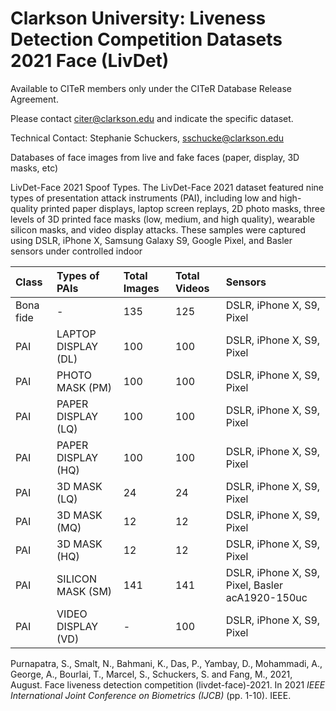# Clarkson University: Liveness Detection Competition Datasets 2021 Face (LivDet)

Available to CITeR members only under the CITeR Database Release Agreement. 

Please contact citer@clarkson.edu and indicate the specific dataset.

Technical Contact: Stephanie Schuckers, sschucke@clarkson.edu 

Databases of face images from live and fake faces (paper, display, 3D masks, etc)

LivDet-Face 2021 Spoof Types. The LivDet-Face 2021 dataset featured nine types of presentation attack instruments (PAI), including low and high-quality printed paper displays, laptop screen replays, 2D photo masks, three levels of 3D printed face masks (low, medium, and high quality), wearable silicon masks, and video display attacks. These samples were captured using DSLR, iPhone X, Samsung Galaxy S9, Google Pixel, and Basler sensors under controlled indoor

| Class | Types of PAIs | Total Images | Total Videos | Sensors |
|:---|:---|:---|:---|:---|
| Bona fide | - | 135 | 125 | DSLR, iPhone X, S9, Pixel |
| PAI | LAPTOP DISPLAY (DL) | 100 | 100 | DSLR, iPhone X, S9, Pixel |
| PAI | PHOTO MASK (PM) | 100 | 100 | DSLR, iPhone X, S9, Pixel |
| PAI | PAPER DISPLAY (LQ) | 100 | 100 | DSLR, iPhone X, S9, Pixel |
| PAI | PAPER DISPLAY (HQ) | 100 | 100 | DSLR, iPhone X, S9, Pixel |
| PAI | 3D MASK (LQ) | 24 | 24 | DSLR, iPhone X, S9, Pixel |
| PAI | 3D MASK (MQ) | 12 | 12 | DSLR, iPhone X, S9, Pixel |
| PAI | 3D MASK (HQ) | 12 | 12 | DSLR, iPhone X, S9, Pixel |
| PAI | SILICON MASK (SM) | 141 | 141 | DSLR, iPhone X, S9, Pixel, Basler acA1920-150uc |
| PAI | VIDEO DISPLAY (VD) | - | 100 | DSLR, iPhone X, S9, Pixel |

Purnapatra, S., Smalt, N., Bahmani, K., Das, P., Yambay, D., Mohammadi, A., George, A., Bourlai, T., Marcel, S., Schuckers, S. and Fang, M., 2021, August. Face liveness detection competition (livdet-face)-2021. In 2021 *IEEE International Joint Conference on Biometrics (IJCB)* (pp. 1-10). IEEE.
